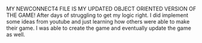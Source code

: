 MY NEWCONNECT4 FILE IS MY UPDATED OBJECT ORIENTED VERSION OF THE GAME! After days of struggling to get my logic right. I did implement some ideas from youtube and just learning how others were able to make their game. I was able to create the game and eventually update the game as well. 
